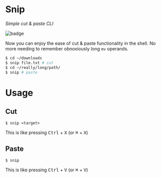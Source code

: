 # Snip
*Simple cut & paste CLI*

![badge](https://img.shields.io/github/v/tag/andtechstudios/snip)

Now you can enjoy the ease of cut & paste functionality in the shell. No more needing to remember obnoxiously long `mv` operands.

```bash
$ cd ~/downloads
$ snip file.txt # cut
$ cd ~/really/long/path/
$ snip # paste
```

# Usage
## Cut
```
$ snip <target>
```

This is like pressing <kbd>Ctrl</kbd> + <kbd>X</kbd> (or <kbd>⌘</kbd> + <kbd>X</kbd>)

## Paste
```
$ snip
```

This is like pressing <kbd>Ctrl</kbd> + <kbd>V</kbd> (or <kbd>⌘</kbd> + <kbd>V</kbd>)
